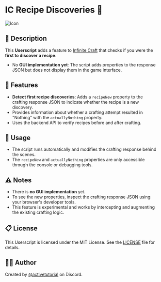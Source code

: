 # IC Recipe Discoveries 🧪

![Icon](https://i.imgur.com/WlkWOkU.png)

## 📜 Description
This **Userscript** adds a feature to [Infinite Craft](https://neal.fun/infinite-craft/) that checks if you were the **first to discover a recipe**.  
- No **GUI implementation yet**: The script adds properties to the response JSON but does not display them in the game interface.  

## 🚀 Features
- **Detect first recipe discoveries**: Adds a `recipeNew` property to the crafting response JSON to indicate whether the recipe is a new discovery.  
- Provides information about whether a crafting attempt resulted in "Nothing" with the `actuallyNothing` property.  
- Uses the backend API to verify recipes before and after crafting.  

## 📝 Usage
- The script runs automatically and modifies the crafting response behind the scenes.  
- The `recipeNew` and `actuallyNothing` properties are only accessible through the console or debugging tools.  

## ⚠️ Notes
- There is **no GUI implementation** yet.  
- To see the new properties, inspect the crafting response JSON using your browser's developer tools.  
- This feature is experimental and works by intercepting and augmenting the existing crafting logic.

## 📋 License
This Userscript is licensed under the MIT License. See the [LICENSE](./LICENSE) file for details.  

## 👨‍💻 Author
Created by [@activetutorial](https://discord.com/) on Discord.
